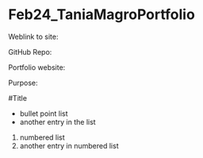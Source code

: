 # Feb24_TaniaMagroPortfolio
Weblink to site:

GitHub Repo:

Portfolio website:

Purpose:

#Title

- bullet point list
- another entry in the list

1. numbered list
2. another entry in numbered list

